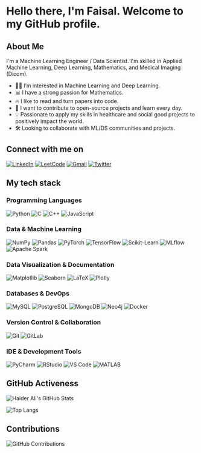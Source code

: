 # Hello there, I'm Faisal. Welcome to my GitHub profile.

## About Me

I'm a Machine Learning Engineer / Data Scientist. I'm skilled in Applied Machine Learning, Deep Learning, Mathematics, and Medical Imaging (Dicom).

- 👨‍💻 I’m interested in Machine Learning and Deep Learning.
- 📊 I have a strong passion for Mathematics.
- 🔥 I like to read and turn papers into code.
- 🌟 I want to contribute to open-source projects and learn every day.
- 💡 Passionate to apply my skills in healthcare and social good projects to positively impact the world.
- 🛠️ Looking to collaborate with ML/DS communities and projects.


## Connect with me on

[![LinkedIn](https://img.shields.io/badge/-LinkedIn-blue)](https://www.linkedin.com/in/your-profile)
[![LeetCode](https://img.shields.io/badge/-LeetCode-yellow)](https://leetcode.com/u/Faisalleet_7/)
[![Gmail](https://img.shields.io/badge/-Gmail-red)](mailto:mirfaisal447@gmail.com)
[![Twitter](https://img.shields.io/badge/-Twitter-blue)](https://twitter.com/mir_faisal72)

## My tech stack

### Programming Languages
![Python](https://img.shields.io/badge/-Python-blue)
![C](https://img.shields.io/badge/-C-blue)
![C++](https://img.shields.io/badge/-C++-blue)
![JavaScript](https://img.shields.io/badge/-Java-yellow)

### Data & Machine Learning
![NumPy](https://img.shields.io/badge/-NumPy-blue)
![Pandas](https://img.shields.io/badge/-Pandas-purple)
![PyTorch](https://img.shields.io/badge/-PyTorch-orange)
![TensorFlow](https://img.shields.io/badge/-TensorFlow-orange)
![Scikit-Learn](https://img.shields.io/badge/-Scikit--Learn-blue)
![MLflow](https://img.shields.io/badge/-MLflow-blue)
![Apache Spark](https://img.shields.io/badge/-Apache%20Spark-orange)

### Data Visualization & Documentation
![Matplotlib](https://img.shields.io/badge/-Matplotlib-blue)
![Seaborn](https://img.shields.io/badge/-Seaborn-blue)
![LaTeX](https://img.shields.io/badge/-LaTeX-blue)
![Plotly](https://img.shields.io/badge/-Plotly-green)

### Databases & DevOps
![MySQL](https://img.shields.io/badge/-MySQL-blue)
![PostgreSQL](https://img.shields.io/badge/-PostgreSQL-blue)
![MongoDB](https://img.shields.io/badge/-MongoDB-green)
![Neo4j](https://img.shields.io/badge/-Neo4j-blue)
![Docker](https://img.shields.io/badge/-Docker-blue)

### Version Control & Collaboration
![Git](https://img.shields.io/badge/-Git-orange)
![GitLab](https://img.shields.io/badge/-GitLab-orange)

### IDE & Development Tools
![PyCharm](https://img.shields.io/badge/-PyCharm-black)
![RStudio](https://img.shields.io/badge/-RStudio-blue)
![VS Code](https://img.shields.io/badge/-VS%20Code-blue)
![MATLAB](https://img.shields.io/badge/-MATLAB-blue)

## GitHub Activeness

![Haider Ali's GitHub Stats](https://github-readme-stats.vercel.app/api?username=Mirfaisal72&show_icons=true&theme=radical)

![Top Langs](https://github-readme-stats.vercel.app/api/top-langs/?username=Mirfaisal72&layout=compact&theme=radical)

## Contributions

![GitHub Contributions](https://github-contribution-stats.vercel.app/api/?username=Mirfaisal72)

